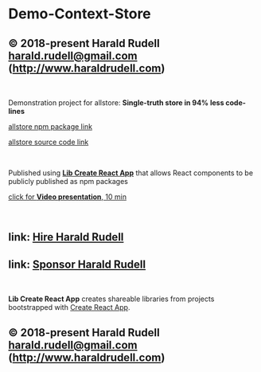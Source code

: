 # Demo-Context-Store

## © 2018-present Harald Rudell <harald.rudell@gmail.com> (http://www.haraldrudell.com)

&emsp;

Demonstration project for allstore:
**Single-truth store in 94% less code-lines**

[allstore npm package link](https://www.npmjs.com/package/allstore)

[allstore source code link](https://github.com/haraldrudell/demo-context-store/tree/master/src/allstore)

&emsp;

Published using **[Lib Create React App](https://www.npmjs.com/package/lib-create-react-app)** that allows React components to be publicly published as npm packages

[click for **Video presentation**, 10 min](https://youtu.be/KVaOVjiH2SQ)

&emsp;

## link: [Hire Harald Rudell](https://hire.surge.sh/)

## link: [Sponsor Harald Rudell](https://www.gofundme.com/san-francisco-revenge-crime-victim/)

&emsp;

**Lib Create React App** creates shareable libraries from projects bootstrapped with [Create React App](https://github.com/facebook/create-react-app).

## © 2018-present Harald Rudell <harald.rudell@gmail.com> (http://www.haraldrudell.com)
